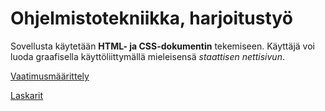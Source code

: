 # Ohjelmistotekniikka, harjoitustyö

Sovellusta käytetään **HTML- ja CSS-dokumentin** tekemiseen. Käyttäjä voi luoda graafisella käyttöliittymällä mieleisensä _staattisen nettisivun_.

[Vaatimusmäärittely](ot-harjoitustyo/dokumentaatio/vaatimusmaarittely.md)

[Laskarit](./laskarit/)



